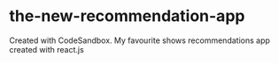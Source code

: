 # the-new-recommendation-app
Created with CodeSandbox. My favourite shows recommendations app created with react.js
